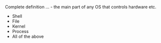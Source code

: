 Complete definition
... - the main part of any OS that controls hardware etc.

* Shell
* File
* Kernel
* Process
* All of the above
